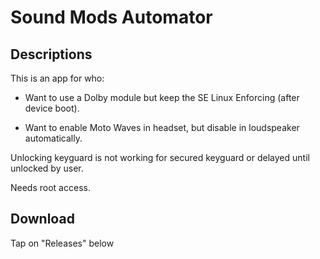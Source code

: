 # Sound Mods Automator

## Descriptions
This is an app for who:

- Want to use a Dolby module but keep the SE Linux Enforcing (after device boot).

- Want to enable Moto Waves in headset, but disable in loudspeaker automatically.

Unlocking keyguard is not working for secured keyguard or delayed until unlocked by user.

Needs root access.

## Download
Tap on "Releases" below
